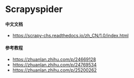 # Scrapyspider
#### 中文文档
+ https://scrapy-chs.readthedocs.io/zh_CN/1.0/index.html
#### 参考教程
+ https://zhuanlan.zhihu.com/p/24669128
+ https://zhuanlan.zhihu.com/p/24769534
+ https://zhuanlan.zhihu.com/p/25200262
